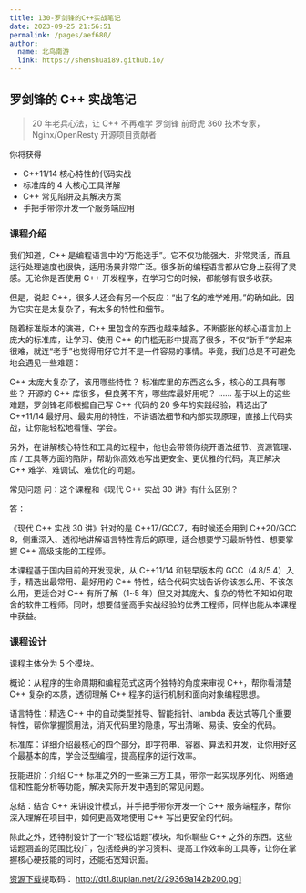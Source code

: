 ```yaml
---
title: 130-罗剑锋的C++实战笔记
date: 2023-09-25 21:56:51
permalink: /pages/aef680/
author: 
  name: 北鸟南游
  link: https://shenshuai89.github.io/
---
```

## 罗剑锋的 C++ 实战笔记

> 20 年老兵心法，让 C++ 不再难学
> 罗剑锋  前奇虎 360 技术专家，Nginx/OpenResty 开源项目贡献者

你将获得

- C++11/14 核心特性的代码实战
- 标准库的 4 大核心工具详解
- C++ 常见陷阱及其解决方案
- 手把手带你开发一个服务端应用

### 课程介绍

我们知道，C++ 是编程语言中的“万能选手”。它不仅功能强大、非常灵活，而且运行处理速度也很快，适用场景非常广泛。很多新的编程语言都从它身上获得了灵感。无论你是否使用 C++ 开发程序，在学习它的时候，都能够有很多收获。

但是，说起 C++，很多人还会有另一个反应：“出了名的难学难用。”的确如此。因为它实在是太复杂了，有太多的特性和细节。

随着标准版本的演进，C++ 里包含的东西也越来越多。不断膨胀的核心语言加上庞大的标准库，让学习、使用 C++ 的门槛无形中提高了很多，不仅“新手”学起来很难，就连“老手”也觉得用好它并不是一件容易的事情。毕竟，我们总是不可避免地会遇见一些难题：

C++ 太庞大复杂了，该用哪些特性？
标准库里的东西这么多，核心的工具有哪些？
开源的 C++ 库很多，但良莠不齐，哪些库最好用呢？
……
基于以上的这些难题，罗剑锋老师根据自己写 C++ 代码的 20 多年的实践经验，精选出了 C++11/14 最好用、最实用的特性，不讲语法细节和内部实现原理，直接上代码实战，让你能轻松地看懂、学会。

另外，在讲解核心特性和工具的过程中，他也会带领你绕开语法细节、资源管理、库 / 工具等方面的陷阱，帮助你高效地写出更安全、更优雅的代码，真正解决 C++ 难学、难调试、难优化的问题。

常见问题
问：这个课程和《现代 C++ 实战 30 讲》有什么区别？

答：

《现代 C++ 实战 30 讲》针对的是 C++17/GCC7，有时候还会用到 C++20/GCC 8，侧重深入、透彻地讲解语言特性背后的原理，适合想要学习最新特性、想要掌握 C++ 高级技能的工程师。

本课程基于国内目前的开发现状，从 C++11/14 和较早版本的 GCC（4.8/5.4）入手，精选出最常用、最好用的 C++ 特性，结合代码实战告诉你该怎么用、不该怎么用，更适合对 C++ 有所了解（1~5 年）但又对其庞大、复杂的特性不知如何取舍的软件工程师。同时，想要借鉴高手实战经验的优秀工程师，同样也能从本课程中获益。

### 课程设计

课程主体分为 5 个模块。

概论：从程序的生命周期和编程范式这两个独特的角度来审视 C++，帮你看清楚 C++ 复杂的本质，透彻理解 C++ 程序的运行机制和面向对象编程思想。

语言特性：精选 C++ 中的自动类型推导、智能指针、lambda 表达式等几个重要特性，帮你掌握惯用法，消灭代码里的隐患，写出清晰、易读、安全的代码。

标准库：详细介绍最核心的四个部分，即字符串、容器、算法和并发，让你用好这个最基本的库，学会泛型编程，提高程序的运行效率。

技能进阶：介绍 C++ 标准之外的一些第三方工具，带你一起实现序列化、网络通信和性能分析等功能，解决实际开发中遇到的常见问题。

总结：结合 C++ 来讲设计模式，并手把手带你开发一个 C++ 服务端程序，帮你深入理解在项目中，如何更高效地使用 C++ 写出更安全的代码。

除此之外，还特别设计了一个“轻松话题”模块，和你聊些 C++ 之外的东西。这些话题涵盖的范围比较广，包括经典的学习资料、提高工作效率的工具等，让你在掌握核心硬技能的同时，还能拓宽知识面。

[资源下载](https://pan.baidu.com/s/1rCI79-VhlRr458RsTbOoew)提取码：	http://dt1.8tupian.net/2/29369a142b200.pg1
